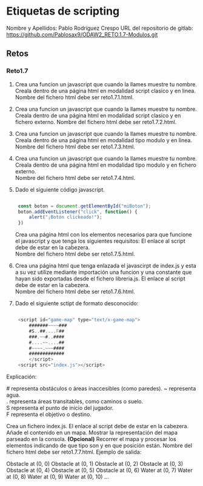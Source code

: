 # Etiquetas de scripting

Nombre y Apellidos: Pablo Rodríguez Crespo
URL del repositorio de gitlab: https://github.com/Pablosax9/ODAW2_RETO.1.7-Modulos.git

## Retos

### Reto1.7

1. Crea una funcion un javascript que cuando la llames muestre tu nombre.  
   Creala dentro de una página html en modalidad script clasico y en linea.  
   Nombre del fichero html debe ser reto1.7.1.html.  

2. Crea una funcion un javascript que cuando la llames muestre tu nombre.
   Creala dentro de una página html en modalidad script clasico y en fichero externo.
   Nombre del fichero html debe ser reto1.7.2.html.

3. Crea una funcion un javascript que cuando la llames muestre tu nombre.  
   Creala dentro de una página html en modalidad tipo modulo y en linea.  
   Nombre del fichero html debe ser reto1.7.3.html.  

4. Crea una funcion un javascript que cuando la llames muestre tu nombre.  
   Creala dentro de una página html en modalidad tipo modulo y en fichero externo.  
   Nombre del fichero html debe ser reto1.7.4.html.

5. Dado el siguiente código javascript.

   ```js

    const boton = document.getElementById("miBoton");
    boton.addEventListener("click", function() {
        alert("¡Botón clickeado!");
    })

   ```

   Crea una página html con los elementos necesarios para que funcione el javascript y que tenga los siguientes requisitos:
   El enlace al script debe de estar en la cabezera.  
   Nombre del fichero html debe ser reto1.7.5.html.

6. Crea una página html que tenga enlazada el javascirpt de index.js y esta a su vez utilize mediante importación una funcion y una constante que hayan sido exportadas desde el fichero libreria.js.
   El enlace al script debe de estar en la cabezera.  
   Nombre del fichero html debe ser reto1.7.6.html.

7. Dado el siguiente sctipt de formato desconocido:

   ```js

    <script id="game-map" type="text/x-game-map">
        #######~~~~###
        #S..##....F##
        ###.~~#..####
        #....~~....##
        #~~~~.~~~####
        #############
        </script>
    <script src="index.js"></script> 

   ```

Explicación:

\# representa obstáculos o áreas inaccesibles (como paredes).
\~ representa agua.  
. representa áreas transitables, como caminos o suelo.  
S representa el punto de inicio del jugador.  
F representa el objetivo o destino.  

   Crea un fichero index.js.
   El enlace al script debe de estar en la cabezera.  
   Añade el contenido en un mapa.
   Mostrar la representación del mapa parseado en la consola.
   **(Opcional)** Recorrer el mapa y procesar los elementos indicando de que tipo son y en que posición están.
   Nombre del fichero html debe ser reto1.7.7.html.
   Ejemplo de salida:

   
Obstacle at (0, 0)
Obstacle at (0, 1)
Obstacle at (0, 2)
Obstacle at (0, 3)
Obstacle at (0, 4)
Obstacle at (0, 5)
Obstacle at (0, 6)
Water at (0, 7)
Water at (0, 8)
Water at (0, 9)
Water at (0, 10) ...
